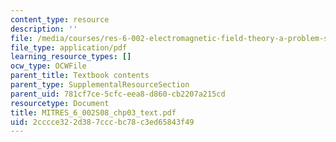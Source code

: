```yaml
---
content_type: resource
description: ''
file: /media/courses/res-6-002-electromagnetic-field-theory-a-problem-solving-approach-spring-2008/2cccce322d387cccbc78c3ed65843f49_MITRES_6_002S08_chp03_text.pdf
file_type: application/pdf
learning_resource_types: []
ocw_type: OCWFile
parent_title: Textbook contents
parent_type: SupplementalResourceSection
parent_uid: 781cf7ce-5cfc-eea8-d860-cb2207a215cd
resourcetype: Document
title: MITRES_6_002S08_chp03_text.pdf
uid: 2cccce32-2d38-7ccc-bc78-c3ed65843f49
---
```

